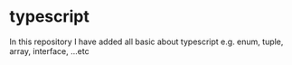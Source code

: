 # typescript
In this repository I have added all basic about typescript e.g. enum, tuple, array, interface, ...etc
